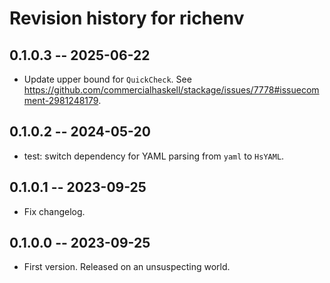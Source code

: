 # Revision history for richenv

## 0.1.0.3 -- 2025-06-22

* Update upper bound for `QuickCheck`. See <https://github.com/commercialhaskell/stackage/issues/7778#issuecomment-2981248179>.

## 0.1.0.2 -- 2024-05-20

* test: switch dependency for YAML parsing from `yaml` to `HsYAML`.

## 0.1.0.1 -- 2023-09-25

* Fix changelog.

## 0.1.0.0 -- 2023-09-25

* First version. Released on an unsuspecting world.
